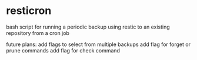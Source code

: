 # resticron

bash script for running a periodic backup using restic to an existing repository from a cron job

future plans:
add flags to select from multiple backups
add flag for forget or prune commands
add flag for check command
